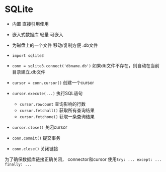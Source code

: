 
# SQLite

* 内置 直接引用使用
* 嵌入式数据库 轻量 可嵌入 
* 为磁盘上的一个文件 移动/复制方便 .db文件

* `import sqlite3`
* `conn = sqlite3.connect('dbname.db')` 如果db文件不存在，则自动在当前目录建立.db文件
* `cursor = conn.cursor()`  创建一个cursor
* `cursor.execute(...)` 执行SQL语句
  * `cursor.rowcount`   查询影响的行数
  * `cursor.fetchall()` 获取所有查询结果
  * `cursor.fetchone()` 获取一条查询结果
* `cursor.close()`      关闭cursor
* `conn.commit()`   提交事务
* `conn.close()`    关闭链接

为了确保数据库链接正确关闭， connector和cursor
使用`try: ... except: ... finally: ...`
